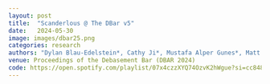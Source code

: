 ```yaml
---
layout: post
title:  "Scanderlous @ The DBar v5"
date:   2024-05-30
image: images/dbar25.png
categories: research    
authors: "Dylan Blau-Edelstein*, Cathy Ji*, Mustafa Alper Gunes*, Matt Schulz*, Stefan Clarke*, Samuel Day-Weiss*, Alexander Raistrick* (*equal contribution)"
venue: Proceedings of the Debasement Bar (DBAR 2024)
code: https://open.spotify.com/playlist/07x4czzXYQ74OzvK2hWgue?si=cc848c036e684e4e
---
```

    